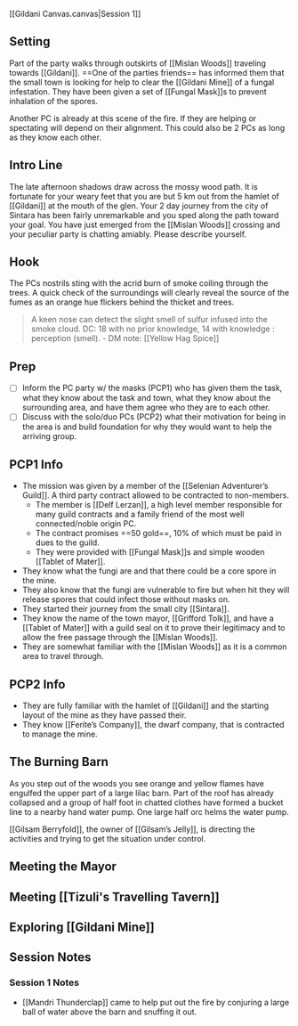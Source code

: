 [[Gildani Canvas.canvas|Session 1]]
## Setting
Part of the party walks through outskirts of [[Mislan Woods]] traveling towards [[Gildani]]. ==One of the parties friends== has informed them that the small town is looking for help to clear the [[Gildani Mine]] of a fungal infestation. They have been given a set of [[Fungal Mask]]s to prevent inhalation of the spores.

Another PC is already at this scene of the fire. If they are helping or spectating will depend on their alignment. This could also be 2 PCs as long as they know each other.
## Intro Line
The late afternoon shadows draw across the mossy wood path. It is fortunate for your weary feet that you are but 5 km out from the hamlet of [[Gildani]] at the mouth of the glen.
Your 2 day journey from the city of Sintara has been fairly unremarkable and you sped along the path toward your goal. You have just emerged from the [[Mislan Woods]] crossing and your peculiar party is chatting amiably.
Please describe yourself.
## Hook
The PCs nostrils sting with the acrid burn of smoke coiling through the trees. A quick check of the surroundings will clearly reveal the source of the fumes as an orange hue flickers behind the thicket and trees.
>A keen nose can detect the slight smell of sulfur infused into the smoke cloud. DC: 18 with no prior knowledge, 14 with knowledge : perception (smell). - DM note: [[Yellow Hag Spice]]
## Prep
- [ ] Inform the PC party w/ the masks (PCP1) who has given them the task, what they know about the task and town, what they know about the surrounding area, and have them agree who they are to each other.
- [ ] Discuss with the solo/duo PCs (PCP2) what their motivation for being in the area is and build foundation for why they would want to help the arriving group.
## PCP1 Info
- The mission was given by a member of the [[Selenian Adventurer’s Guild]]. A third party contract allowed to be contracted to non-members.
	- The member is [[Delf Lerzan]], a high level member responsible for many guild contracts and a family friend of the most well connected/noble origin PC.
	- The contract promises ==50 gold==, 10% of which must be paid in dues to the guild.
	- They were provided with [[Fungal Mask]]s and simple wooden [[Tablet of Mater]].
- They know what the fungi are and that there could be a core spore in the mine.
- They also know that the fungi are vulnerable to fire but when hit they will release spores that could infect those without masks on.
- They started their journey from the small city [[Sintara]].
- They know the name of the town mayor, [[Grifford Tolk]], and have a [[Tablet of Mater]] with a guild seal on it to prove their legitimacy and to allow the free passage through the [[Mislan Woods]].
- They are somewhat familiar with the [[Mislan Woods]] as it is a common area to travel through.
## PCP2 Info
- They are fully familiar with the hamlet of [[Gildani]] and the starting layout of the mine as they have passed their.
- They know [[Ferite’s Company]], the dwarf company, that is contracted to manage the mine.
## The Burning Barn
As you step out of the woods you see orange and yellow flames have engulfed the upper part of a large lilac barn. Part of the roof has already collapsed and a group of half foot in chatted clothes have formed a bucket line to a nearby hand water pump. One large half orc helms the water pump.

[[Gilsam Berryfold]], the owner of [[Gilsam’s Jelly]], is directing the activities and trying to get the situation under control.
## 

## Meeting the Mayor

## Meeting [[Tizuli's Travelling Tavern]]

## Exploring [[Gildani Mine]]

## Session Notes
### Session 1 Notes
- [[Mandri Thunderclap]] came to help put out the fire by conjuring a large ball of water above the barn and snuffing it out.
